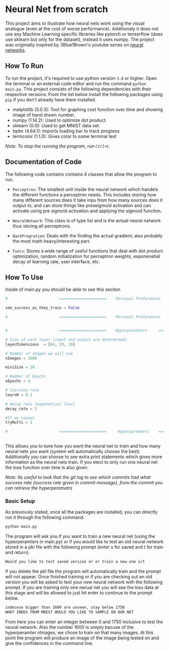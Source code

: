 # Neural Net from scratch

This project aims to illustrate how neural nets work using the visual analogue (even at the cost of worse performance). Additionaly it does not use any Machine Learning specific libraries like pytorch or tenserflow (does use sklearn but only for the dataset), instead it uses numpy. The project was originially inspired by 3Blue1Brown's youtube series on [neural networks](https://www.youtube.com/watch?v=aircAruvnKk&list=PLZHQObOWTQDNU6R1_67000Dx_ZCJB-3pi&ab_channel=3Blue1Brown).


## How To Run

To run the project, it's required to use python version `3.0` or higher. Open the terminal or an external code editor and run the command `python main.py`. This project consists of the following dependencies with their respective versions. From the list below install the following packages using `pip` if you don't already have them installed.

* matplotlib (3.0.3): Tool for graphing cost function over time and showing image of hand drawn number.
* numpy (1.14.2): Used to optimize dot product.
* sklearn (0.0): Used to get MNIST data set.
* tqdm (4.64.1): Imports loading bar to track progress
* termcolor (1.1.0): Gives color to some terminal text

*Note: To stop the running the program, run `Ctrl+C`.*

## Documentation of Code

The following code contains contains 4 classes that allow the program to run.

* `Perceptron`: The smallest unit inside the neural network which handels the different functions a perceptron needs. This includes storing how many different sources does it take inpu from how many sources does it output to, and can store things like preseigmoid activation and can activate using pre sigmoid activation and applying the sigmoid funciton. 

* `NeuralNetwork`: This class is of type list and is the actual neural network thus storing all perceptrons.

* `BackProgration`: Deals with the finding the actual gradient, also  probably the most math heavy/interesting part.

* `Funcs`: Stores a wide range of useful functions that deal with dot product optimization, random initialization for perceptron weights, exponenetial decay of learning rate, user interface, etc.

## How To Use

Inside of main.py you should be able to see this seciton

```python
#                       =====================    Personal Preferences     =====================

see_success_as_they_train = False

#                       =====================    Personal Preferences     =====================


#                       =====================    Hyperparemters     =====================

# Size of each layer (input and output are determined)
layerDimensions  = [64, 29, 10]

# Number of images we will use
nImages = 1600

miniSize = 20

# Number of Epochs
nEpochs = 4

# learning rate
learnR = 0.1

# decay rate (exponential loss)
decay_rate = 2

#If we repeat
tryMulti = 1

#                       =====================     Hyperparemters    =====================
            

```

This allows you to tune how you want the neural net to train and how many neural nets you want (system will automatically choose the best). Additionally you can shoose to see extra print statements which gives more information as the neural nets train. If you elect to only run one neural net the loss function over time is also given.

*Note: Its useful to look that the git log to see which commits had what success rate (success rate given in commit message), from the commit you can retrieve the hyperperametrs*


### Basic Setup

As previously stated, once all the packages are installed, you can directly run it through the following command.

```sh
python main.py
```

The program will ask you if you want to train a new neural net (using the hyperperamters in main.py) or if you would like to test an old neural network stored in a pkl file with the following prompt (enter s for saved and t for train and return).

```sh
Would you like to test saved version or or train a new one s/t
```

If you delete the pkl file the program will automatically train and the prompt will not appear. Once finished training or if you are checking out an old version you will be asked to test your new neural network with the following prompt. If you are training only one nerual net you will see the loss data at this stage and will be allowed to just hit enter to continue to the prompt below. 

```sh
indecese bigger than 1600 are unseen, stay below 1750
WHAT INDEX FROM MNIST WOULD YOU LIKE TO SAMPLE ON OUR NET
```

From here you can enter an integer between 0 and 1750 inclusive to test the neural network. Also the number 1600 is simply becuse of the hyperperamter nImages, we chose to train on that many images. At this point the program will produce an image of the image being tested on and give the confidences in the command line. 

